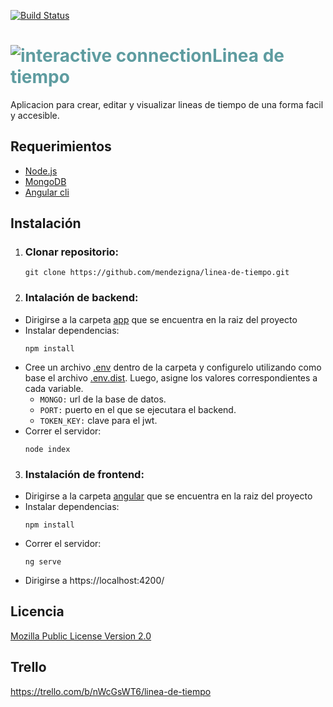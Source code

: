 

[![Build Status](https://app.travis-ci.com/mendezigna/linea-de-tiempo.svg?branch=main)](https://app.travis-ci.com/mendezigna/linea-de-tiempo)




<p style="clear: both;"><h1 style="color: #5e9ca0;"><img style="float: left;" src="https://user-images.githubusercontent.com/40266351/133190613-73822ed0-a8a9-400a-bad2-ce69fd9ac5dc.png" alt="interactive connection" /> Linea de tiempo</h1></p>

Aplicacion para crear, editar y visualizar lineas de tiempo de una forma facil y accesible.

## Requerimientos
  - [Node.js](https://nodejs.org/es/)
  - [MongoDB](https://docs.mongodb.com/manual/installation/)
  - [Angular cli](https://angular.io/cli)

## Instalación

1. ### Clonar repositorio:
    <pre><code>git clone https://github.com/mendezigna/linea-de-tiempo.git</pre></code>
2. ### Intalación de backend:
  - Dirigirse a la carpeta [app](https://github.com/mendezigna/linea-de-tiempo/tree/main/app) que se encuentra en la raiz del proyecto
  - Instalar dependencias: 
    ```
    npm install
      ```
  - Cree un archivo [.env](https://github.com/mendezigna/linea-de-tiempo/blob/main/app/.env.dist) dentro de la carpeta y configurelo utilizando como base el archivo [.env.dist](https://github.com/mendezigna/linea-de-tiempo/blob/main/app/.env.dist). Luego, asigne los valores correspondientes a cada variable.<br>
    - ```MONGO:``` url de la base de datos. <br>
    - ```PORT:``` puerto en el que se ejecutara el backend.<br>
    - ```TOKEN_KEY:``` clave para el jwt.
  - Correr el servidor: 
    ```
    node index
    ```
3. ### Instalación de frontend:
  - Dirigirse a la carpeta [angular](https://github.com/mendezigna/linea-de-tiempo/tree/main/angular) que se encuentra en la raiz del proyecto
  - Instalar dependencias:
    ```
    npm install
    ```
  - Correr el servidor:
    ```
    ng serve
    ```
  - Dirigirse a https://localhost:4200/

## Licencia

[Mozilla Public License Version 2.0](https://github.com/mendezigna/linea-de-tiempo/blob/main/LICENSE)

## Trello
https://trello.com/b/nWcGsWT6/linea-de-tiempo

<!--
![timeline-logo](https://user-images.githubusercontent.com/40266351/133190613-73822ed0-a8a9-400a-bad2-ce69fd9ac5dc.png)
Que haces mirando esto? Chusma!-->
